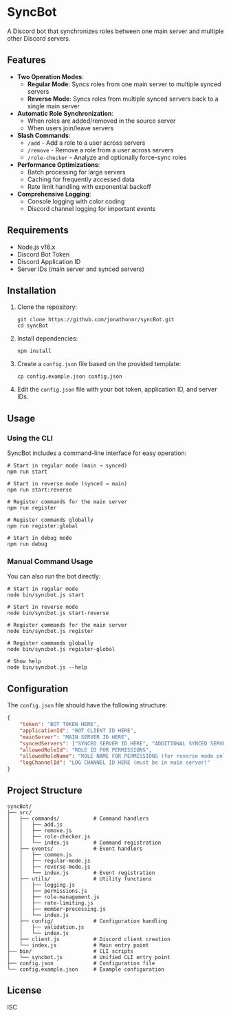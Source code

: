 # SyncBot

A Discord bot that synchronizes roles between one main server and multiple other Discord servers.

## Features

- **Two Operation Modes**:
  - **Regular Mode**: Syncs roles from one main server to multiple synced servers
  - **Reverse Mode**: Syncs roles from multiple synced servers back to a single main server
- **Automatic Role Synchronization**:
  - When roles are added/removed in the source server
  - When users join/leave servers
- **Slash Commands**:
  - `/add` - Add a role to a user across servers
  - `/remove` - Remove a role from a user across servers
  - `/role-checker` - Analyze and optionally force-sync roles
- **Performance Optimizations**:
  - Batch processing for large servers
  - Caching for frequently accessed data
  - Rate limit handling with exponential backoff
- **Comprehensive Logging**:
  - Console logging with color coding
  - Discord channel logging for important events

## Requirements

- Node.js v16.x
- Discord Bot Token
- Discord Application ID
- Server IDs (main server and synced servers)

## Installation

1. Clone the repository:
   ```
   git clone https://github.com/jonathonor/syncBot.git
   cd syncBot
   ```

2. Install dependencies:
   ```
   npm install
   ```

3. Create a `config.json` file based on the provided template:
   ```
   cp config.example.json config.json
   ```

4. Edit the `config.json` file with your bot token, application ID, and server IDs.

## Usage

### Using the CLI

SyncBot includes a command-line interface for easy operation:

```
# Start in regular mode (main → synced)
npm run start

# Start in reverse mode (synced → main)
npm run start:reverse

# Register commands for the main server
npm run register

# Register commands globally
npm run register:global

# Start in debug mode
npm run debug
```

### Manual Command Usage

You can also run the bot directly:

```
# Start in regular mode
node bin/syncbot.js start

# Start in reverse mode
node bin/syncbot.js start-reverse

# Register commands for the main server
node bin/syncbot.js register

# Register commands globally
node bin/syncbot.js register-global

# Show help
node bin/syncbot.js --help
```

## Configuration

The `config.json` file should have the following structure:

```json
{
    "token": "BOT TOKEN HERE",
    "applicationId": "BOT CLIENT ID HERE",
    "mainServer": "MAIN SERVER ID HERE",
    "syncedServers": ["SYNCED SERVER ID HERE", "ADDITIONAL SYNCED SERVER ID HERE"],
    "allowedRoleId": "ROLE ID FOR PERMISSIONS",
    "allowedRoleName": "ROLE NAME FOR PERMISSIONS (for reverse mode only)",
    "logChannelId": "LOG CHANNEL ID HERE (must be in main server)"
}
```

## Project Structure

```
syncBot/
├── src/
│   ├── commands/           # Command handlers
│   │   ├── add.js
│   │   ├── remove.js
│   │   ├── role-checker.js
│   │   └── index.js        # Command registration
│   ├── events/             # Event handlers
│   │   ├── common.js
│   │   ├── regular-mode.js
│   │   ├── reverse-mode.js
│   │   └── index.js        # Event registration
│   ├── utils/              # Utility functions
│   │   ├── logging.js
│   │   ├── permissions.js
│   │   ├── role-management.js
│   │   ├── rate-limiting.js
│   │   ├── member-processing.js
│   │   └── index.js
│   ├── config/             # Configuration handling
│   │   ├── validation.js
│   │   └── index.js
│   ├── client.js           # Discord client creation
│   └── index.js            # Main entry point
├── bin/                    # CLI scripts
│   └── syncbot.js          # Unified CLI entry point
├── config.json             # Configuration file
└── config.example.json     # Example configuration
```

## License

ISC

